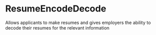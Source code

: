 # ResumeEncodeDecode
Allows applicants to make resumes and gives employers the ability to decode their resumes for the relevant information

